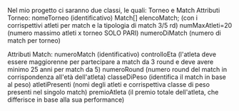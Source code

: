 Nel mio progetto ci saranno due classi, le quali: Torneo e Match
Attributi Torneo:
nomeTorneo (identificativo)
Match[] elencoMatch; (con i corrispettivi atleti per match e la tipologia di match 3/5 rd)
numMaxAtleti=20 (numero massimo atleti x torneo SOLO PARI)
numeroDiMatch (numero di match per torneo)

Attributi Match:
numeroMatch (identificativo)
controlloEta (l'atleta deve essere maggiorenne per partecipare a match da 3 round e deve avere minimo 25 anni per match da 5)
numeroRound (numero round del match in corrispondenza all'età dell'atleta)
classeDiPeso (identifica il match in base al peso)
atletiPresenti (nomi degli atleti e corrispettiva classe di peso presenti nel singolo match)
premioAtleta (il premio totale dell'atleta, che differisce in base alla sua performance)
